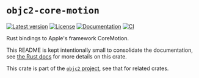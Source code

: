 # `objc2-core-motion`

[![Latest version](https://badgen.net/crates/v/objc2-core-motion)](https://crates.io/crates/objc2-core-motion)
[![License](https://badgen.net/badge/license/Zlib%20OR%20Apache-2.0%20OR%20MIT/blue)](../../LICENSE.md)
[![Documentation](https://docs.rs/objc2-core-motion/badge.svg)](https://docs.rs/objc2-core-motion/)
[![CI](https://github.com/madsmtm/objc2/actions/workflows/ci.yml/badge.svg)](https://github.com/madsmtm/objc2/actions/workflows/ci.yml)

Rust bindings to Apple's framework CoreMotion.

This README is kept intentionally small to consolidate the documentation, see
[the Rust docs](https://docs.rs/objc2-core-motion/) for more details on this crate.

This crate is part of the [`objc2` project](https://github.com/madsmtm/objc2),
see that for related crates.
